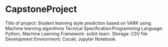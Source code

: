 # CapstoneProject
Title of project: Student learning style prediction based on VARK using Machine learning algorithms 
Tecnical Specification:Programming Language: Python, Machine Learning Framework: scikit-learn. Storage: CSV file Development Environment: Cocalc Jupyter Notebook. 
